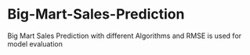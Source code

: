 # Big-Mart-Sales-Prediction
Big Mart Sales Prediction with different Algorithms and  RMSE is used for model evaluation
